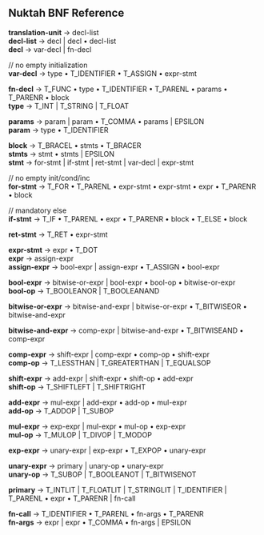 ## Nuktah BNF Reference

**translation-unit** -> decl-list<br>
**decl-list**        -> decl | decl • decl-list<br>
**decl**             -> var-decl | fn-decl

// no empty initialization<br>
**var-decl**         -> type • T_IDENTIFIER • T_ASSIGN • expr-stmt<br>

**fn-decl**          -> T_FUNC • type • T_IDENTIFIER • T_PARENL • params • T_PARENR • block<br>
**type**             -> T_INT | T_STRING | T_FLOAT

**params**           -> param | param • T_COMMA • params | EPSILON<br>
**param**            -> type • T_IDENTIFIER

**block**            -> T_BRACEL • stmts • T_BRACER<br>
**stmts**            -> stmt • stmts | EPSILON<br>
**stmt**             -> for-stmt | if-stmt | ret-stmt | var-decl | expr-stmt

// no empty init/cond/inc<br>
**for-stmt**         -> T_FOR • T_PARENL • expr-stmt • expr-stmt • expr • T_PARENR • block

// mandatory else<br>
**if-stmt**          -> T_IF • T_PARENL • expr • T_PARENR • block • T_ELSE • block<br>

**ret-stmt**         -> T_RET • expr-stmt

**expr-stmt**        -> expr • T_DOT<br>
**expr**             -> assign-expr<br>
**assign-expr**      -> bool-expr | assign-expr • T_ASSIGN • bool-expr

**bool-expr**        -> bitwise-or-expr | bool-expr • bool-op • bitwise-or-expr<br>
**bool-op**          -> T_BOOLEANOR | T_BOOLEANAND

**bitwise-or-expr**  -> bitwise-and-expr | bitwise-or-expr • T_BITWISEOR • bitwise-and-expr

**bitwise-and-expr** -> comp-expr | bitwise-and-expr • T_BITWISEAND • comp-expr

**comp-expr**        -> shift-expr | comp-expr • comp-op • shift-expr<br>
**comp-op**          -> T_LESSTHAN | T_GREATERTHAN | T_EQUALSOP

**shift-expr**       -> add-expr | shift-expr • shift-op • add-expr<br>
**shift-op**         -> T_SHIFTLEFT | T_SHIFTRIGHT

**add-expr**         -> mul-expr | add-expr • add-op • mul-expr<br>
**add-op**           -> T_ADDOP | T_SUBOP

**mul-expr**         -> exp-expr | mul-expr • mul-op • exp-expr<br>
**mul-op**           -> T_MULOP | T_DIVOP | T_MODOP

**exp-expr**         -> unary-expr | exp-expr • T_EXPOP • unary-expr

**unary-expr**       -> primary | unary-op • unary-expr<br>
**unary-op**         -> T_SUBOP | T_BOOLEANOT | T_BITWISENOT

**primary**          -> T_INTLIT | T_FLOATLIT | T_STRINGLIT | T_IDENTIFIER | T_PARENL • expr • T_PARENR | fn-call

**fn-call**          -> T_IDENTIFIER • T_PARENL • fn-args • T_PARENR<br>
**fn-args**          -> expr | expr • T_COMMA • fn-args | EPSILON
